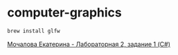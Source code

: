 # computer-graphics


```zsh
brew install glfw
```

[Мочалова Екатерина - Лабораторная 2, задание 1 (C#)](https://github.com/stanislavleonchik/computer-graphics/tree/main/Lab02_1_Mochalova)
